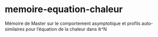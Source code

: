 # memoire-equation-chaleur
Mémoire de Master sur le comportement asymptotique et profils auto-similaires pour l’équation de la chaleur dans ℝ^N
